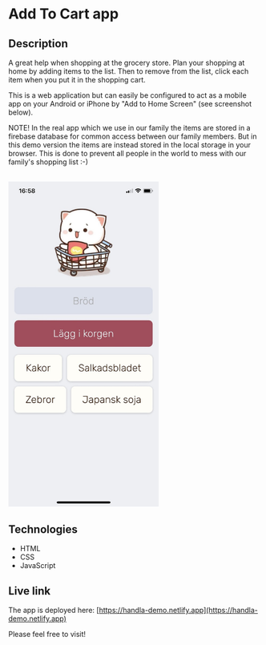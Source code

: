 # Add To Cart app

## Description
A great help when shopping at the grocery store. Plan your shopping at home by adding items to the list. Then to remove from the list, click each item when you put it in the shopping cart.

This is a web application but can easily be configured to act as a mobile app on your Android or iPhone by "Add to Home Screen" (see screenshot below). 

NOTE! In the real app which we use in our family the items are stored in a firebase database for common access between our family members. But in this demo version the items are instead stored in the local storage in your browser. This is done to prevent all people in the world to mess with our family's shopping list :-)

<br/>
<img src="screen-shot.jpg" alt="Screenshot." width="300px"/>

## Technologies
- HTML
- CSS
- JavaScript

## Live link
The app is deployed here:
[https://handla-demo.netlify.app](https://handla-demo.netlify.app)

Please feel free to visit!
